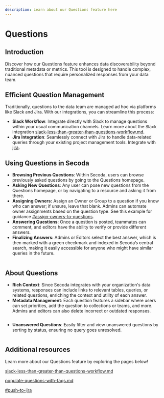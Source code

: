 ```yaml
---
description: Learn about our Questions feature here
---
```


# Questions

## **Introduction**

Discover how our Questions feature enhances data discoverability beyond traditional metadata or metrics. This tool is designed to handle complex, nuanced questions that require personalized responses from your data team.

## **Efficient Question Management**

Traditionally, questions to the data team are managed ad hoc via platforms like Slack and Jira. With our integrations, you can streamline this process:

* **Slack Workflow**: Integrate directly with Slack to manage questions within your usual communication channels. Learn more about the Slack integration [slack-less-than-greater-than-questions-workflow.md](../best-practices/slack-less-than-greater-than-questions-workflow.md "mention").
* **Jira Integration**: Seamlessly connect with Jira to handle data-related queries through your existing project management tools. Integrate with [jira](../extensions/jira/ "mention").

## **Using Questions in Secoda**

* **Browsing Previous Questions**: Within Secoda, users can browse previously asked questions by going to the Questions homepage.
* **Asking New Questions**: Any user can pose new questions from the Questions homepage, or by navigating to a resource and asking it from there.
* **Assigning Owners:** Assign an Owner or Group to a question if you know who can answer; if unsure, leave that blank. Admins can automate owner assignments based on the question type. See this example for guidance [#assign-owners-to-questions](automations/automations-use-cases.md#assign-owners-to-questions "mention").
* **Answering Questions**: Once a question is posted, teammates can comment, and editors have the ability to verify or provide different answers.
* **Finalizing Answers**: Admins or Editors select the best answer, which is then marked with a green checkmark and indexed in Secoda’s central search, making it easily accessible for anyone who might have similar queries in the future.

<figure><img src="https://secoda-public-media-assets.s3.amazonaws.com/05cfc065-97a7-4003-869d-31a77a2ecd20.gif" alt=""><figcaption></figcaption></figure>

## About Questions

* **Rich Context**: Since Secoda integrates with your organization's data systems, responses can include links to relevant tables, queries, or related questions, enriching the context and utility of each answer.
* **Metadata Management**: Each question features a sidebar where users can set priorities, add the question to collections or teams, and more. Admins and editors can also delete incorrect or outdated responses.

<figure><img src="https://secoda-public-media-assets.s3.amazonaws.com/486b4cf1-5638-4327-b033-9b185640b6bb.png" alt=""><figcaption></figcaption></figure>

* **Unanswered Questions**: Easily filter and view unanswered questions by sorting by status, ensuring no query goes unresolved.

<figure><img src="https://secoda-public-media-assets.s3.amazonaws.com/94300002-25af-496d-8c77-ee7654af429e.gif" alt=""><figcaption></figcaption></figure>

## Additional resources

Learn more about our Questions feature by exploring the pages below!

[slack-less-than-greater-than-questions-workflow.md](../best-practices/slack-less-than-greater-than-questions-workflow.md "mention")

[populate-questions-with-faqs.md](../getting-started/secoda-as-an-admin/populate-questions-with-faqs.md "mention")

[#push-to-jira](../extensions/jira/#push-to-jira "mention")
